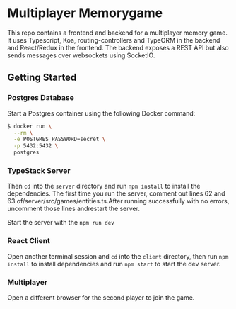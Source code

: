 # Multiplayer Memorygame

This repo contains a frontend and backend for a multiplayer memory game. It uses Typescript, Koa, routing-controllers and TypeORM in the backend and React/Redux in the frontend. The backend exposes a REST API but also sends messages over websockets using SocketIO. 

## Getting Started

### Postgres Database

Start a Postgres container using the following Docker command:

```bash
$ docker run \
  --rm \
  -e POSTGRES_PASSWORD=secret \
  -p 5432:5432 \
  postgres
```

### TypeStack Server
Then `cd` into the `server` directory and run `npm install` to install the dependencies.
The first time you run the server, comment out lines 62 and 63 of/server/src/games/entities.ts.After running successfully with no errors, uncomment those lines andrestart the server.

Start the server with the `npm run dev`

### React Client

Open another terminal session and `cd` into the `client` directory, then run `npm install` to install dependencies and run `npm start` to start the dev server.

### Multiplayer
Open a different browser for the second player to join the game.


